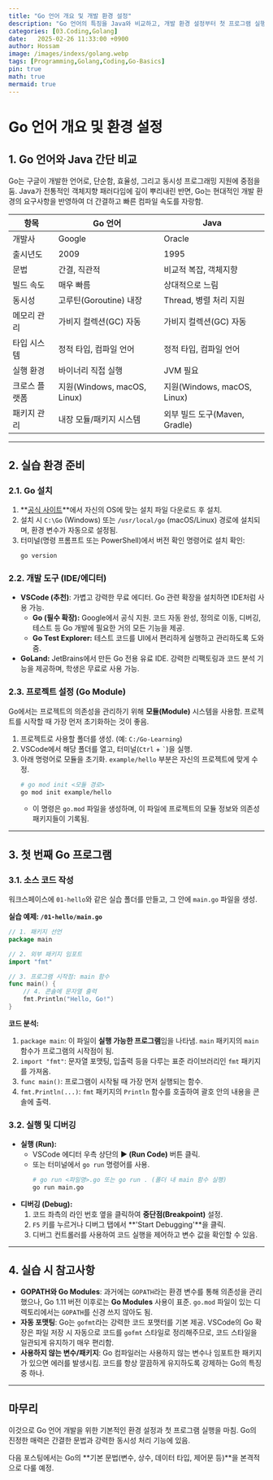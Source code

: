 ```yaml
---
title: "Go 언어 개요 및 개발 환경 설정"
description: "Go 언어의 특징을 Java와 비교하고, 개발 환경 설정부터 첫 프로그램 실행까지 알아봄."
categories: [03.Coding,Golang]
date:   2025-02-26 11:33:00 +0900
author: Hossam
image: /images/indexs/golang.webp
tags: [Programming,Golang,Coding,Go-Basics]
pin: true
math: true
mermaid: true
---
```


# Go 언어 개요 및 환경 설정

## 1. Go 언어와 Java 간단 비교

Go는 구글이 개발한 언어로, 단순함, 효율성, 그리고 동시성 프로그래밍 지원에 중점을 둠. Java가 전통적인 객체지향 패러다임에 깊이 뿌리내린 반면, Go는 현대적인 개발 환경의 요구사항을 반영하여 더 간결하고 빠른 컴파일 속도를 자랑함.

| 항목             | Go 언어                           | Java                          |
|------------------|-----------------------------------|-------------------------------|
| 개발사           | Google                            | Oracle                        |
| 출시년도         | 2009                              | 1995                          |
| 문법             | 간결, 직관적                      | 비교적 복잡, 객체지향         |
| 빌드 속도        | 매우 빠름                         | 상대적으로 느림               |
| 동시성           | 고루틴(Goroutine) 내장            | Thread, 병렬 처리 지원         |
| 메모리 관리      | 가비지 컬렉션(GC) 자동             | 가비지 컬렉션(GC) 자동         |
| 타입 시스템      | 정적 타입, 컴파일 언어             | 정적 타입, 컴파일 언어         |
| 실행 환경        | 바이너리 직접 실행                | JVM 필요                      |
| 크로스 플랫폼    | 지원(Windows, macOS, Linux)        | 지원(Windows, macOS, Linux)   |
| 패키지 관리      | 내장 모듈/패키지 시스템            | 외부 빌드 도구(Maven, Gradle) |

---

## 2. 실습 환경 준비

### 2.1. Go 설치

1.  **[공식 사이트](https://go.dev/dl/)**에서 자신의 OS에 맞는 설치 파일 다운로드 후 설치.
2.  설치 시 `C:\Go` (Windows) 또는 `/usr/local/go` (macOS/Linux) 경로에 설치되며, 환경 변수가 자동으로 설정됨.
3.  터미널(명령 프롬프트 또는 PowerShell)에서 버전 확인 명령어로 설치 확인:
    ```bash
    go version
    ```

### 2.2. 개발 도구 (IDE/에디터)

-   **VSCode (추천)**: 가볍고 강력한 무료 에디터. Go 관련 확장을 설치하면 IDE처럼 사용 가능.
    -   **Go (필수 확장):** Google에서 공식 지원. 코드 자동 완성, 정의로 이동, 디버깅, 테스트 등 Go 개발에 필요한 거의 모든 기능을 제공.
    -   **Go Test Explorer:** 테스트 코드를 UI에서 편리하게 실행하고 관리하도록 도와줌.
-   **GoLand:** JetBrains에서 만든 Go 전용 유료 IDE. 강력한 리팩토링과 코드 분석 기능을 제공하며, 학생은 무료로 사용 가능.

### 2.3. 프로젝트 설정 (Go Module)

Go에서는 프로젝트의 의존성을 관리하기 위해 **모듈(Module)** 시스템을 사용함. 프로젝트를 시작할 때 가장 먼저 초기화하는 것이 좋음.

1.  프로젝트로 사용할 폴더를 생성. (예: `C:/Go-Learning`)
2.  VSCode에서 해당 폴더를 열고, 터미널(`Ctrl` + `` ` ``)을 실행.
3.  아래 명령어로 모듈을 초기화. `example/hello` 부분은 자신의 프로젝트에 맞게 수정.
    ```bash
    # go mod init <모듈 경로>
    go mod init example/hello
    ```
    -   이 명령은 `go.mod` 파일을 생성하며, 이 파일에 프로젝트의 모듈 정보와 의존성 패키지들이 기록됨.

---

## 3. 첫 번째 Go 프로그램

### 3.1. 소스 코드 작성

워크스페이스에 `01-hello`와 같은 실습 폴더를 만들고, 그 안에 `main.go` 파일을 생성.

**실습 예제: `/01-hello/main.go`**
```go
// 1. 패키지 선언
package main

// 2. 외부 패키지 임포트
import "fmt"

// 3. 프로그램 시작점: main 함수
func main() {
    // 4. 콘솔에 문자열 출력
    fmt.Println("Hello, Go!")
}
```

**코드 분석:**
1.  `package main`: 이 파일이 **실행 가능한 프로그램**임을 나타냄. `main` 패키지의 `main` 함수가 프로그램의 시작점이 됨.
2.  `import "fmt"`: 문자열 포맷팅, 입출력 등을 다루는 표준 라이브러리인 `fmt` 패키지를 가져옴.
3.  `func main()`: 프로그램이 시작될 때 가장 먼저 실행되는 함수.
4.  `fmt.Println(...)`: `fmt` 패키지의 `Println` 함수를 호출하여 괄호 안의 내용을 콘솔에 출력.

### 3.2. 실행 및 디버깅

-   **실행 (Run):**
    -   VSCode 에디터 우측 상단의 **▶️ (Run Code)** 버튼 클릭.
    -   또는 터미널에서 `go run` 명령어를 사용.
        ```bash
        # go run <파일명>.go 또는 go run . (폴더 내 main 함수 실행)
        go run main.go
        ```
-   **디버깅 (Debug):**
    1.  코드 좌측의 라인 번호 옆을 클릭하여 **중단점(Breakpoint)** 설정.
    2.  `F5` 키를 누르거나 디버그 탭에서 **'Start Debugging'**을 클릭.
    3.  디버그 컨트롤러를 사용하여 코드 실행을 제어하고 변수 값을 확인할 수 있음.

---

## 4. 실습 시 참고사항

-   **GOPATH와 Go Modules**: 과거에는 `GOPATH`라는 환경 변수를 통해 의존성을 관리했으나, Go 1.11 버전 이후로는 **Go Modules** 사용이 표준. `go.mod` 파일이 있는 디렉토리에서는 `GOPATH`를 신경 쓰지 않아도 됨.
-   **자동 포맷팅**: Go는 `gofmt`라는 강력한 코드 포맷터를 기본 제공. VSCode의 Go 확장은 파일 저장 시 자동으로 코드를 `gofmt` 스타일로 정리해주므로, 코드 스타일을 일관되게 유지하기 매우 편리함.
-   **사용하지 않는 변수/패키지**: Go 컴파일러는 사용하지 않는 변수나 임포트한 패키지가 있으면 에러를 발생시킴. 코드를 항상 깔끔하게 유지하도록 강제하는 Go의 특징 중 하나.

---

## 마무리

이것으로 Go 언어 개발을 위한 기본적인 환경 설정과 첫 프로그램 실행을 마침. Go의 진정한 매력은 간결한 문법과 강력한 동시성 처리 기능에 있음.

다음 포스팅에서는 Go의 **기본 문법(변수, 상수, 데이터 타입, 제어문 등)**을 본격적으로 다룰 예정.